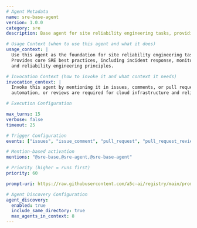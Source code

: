 ```yaml
---
# Agent Metadata
name: sre-base-agent
version: 1.0.0
category: sre
description: Base agent for site reliability engineering tasks, providing core SRE functionalities and best practices

# Usage Context (when to use this agent and what it does)
usage_context: |
  Use this agent as the foundation for site reliability engineering tasks across different cloud environments.
  Provides core SRE best practices, including incident response, monitoring, performance optimization,
  and reliability engineering principles.

# Invocation Context (how to invoke it and what context it needs)
invocation_context: |
  Invoke this agent by mentioning it in issues, comments, or pull requests when SRE guidance,
  automation, or reviews are required for cloud infrastructure and reliability engineering.

# Execution Configuration

max_turns: 15
verbose: false
timeout: 25

# Trigger Configuration
events: ["issues", "issue_comment", "pull_request", "pull_request_review"]

# Mention-based activation
mentions: "@sre-base,@sre-agent,@sre-base-agent"

# Priority (higher = runs first)
priority: 60

prompt-uri: https://raw.githubusercontent.com/a5c-ai/registry/main/prompts/sre/sre-base-agent.prompt.md

# Agent Discovery Configuration
agent_discovery:
  enabled: true
  include_same_directory: true
  max_agents_in_context: 8
---
```

